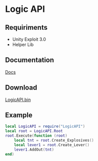 # Logic API


## Requiriments
- Unity Exploit 3.0
- Helper Lib

## Documentation
[Docs](https://maurydev.github.io/KoGaMa-Plugins/logicapi/docs)

## Download
[LogicAPI.bin](https://maurydev.github.io/KoGaMa-Plugins/logicapi/src/LogicAPI.bin)

## Example

```lua
local LogicAPI = require("LogicAPI")
local root = LogicAPI.Root
root.Execute(function (root)
    local tnt = root.Create_Explosives()
    local lever1 = root.Create_Lever()
    lever1.AddOut(tnt)
end)

```
